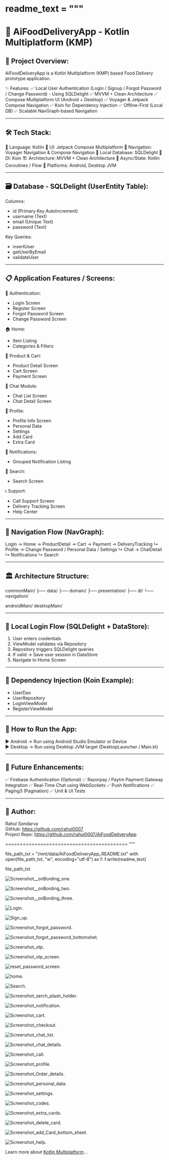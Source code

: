 
readme_text = """
==========================================
🍔 AiFoodDeliveryApp - Kotlin Multiplatform (KMP)
==========================================

🔰 Project Overview:
--------------------
AiFoodDeliveryApp is a Kotlin Multiplatform (KMP) based Food Delivery prototype application.

✨ Features:
✅ Local User Authentication (Login / Signup / Forgot Password / Change Password) - Using SQLDelight
✅ MVVM + Clean Architecture
✅ Compose Multiplatform UI (Android + Desktop)
✅ Voyager & Jetpack Compose Navigation
✅ Koin for Dependency Injection
✅ Offline-First (Local DB)
✅ Scalable NavGraph-based Navigation

------------------------------------------
🛠️ Tech Stack:
------------------------------------------
📝 Language: Kotlin
🎨 UI: Jetpack Compose Multiplatform
🧭 Navigation: Voyager Navigation & Compose Navigation
💾 Local Database: SQLDelight
🧬 DI: Koin
🏗️ Architecture: MVVM + Clean Architecture
🔄 Async/State: Kotlin Coroutines / Flow
📱 Platforms: Android, Desktop JVM

------------------------------------------
🗃️ Database - SQLDelight (UserEntity Table):
------------------------------------------
Columns:
- id (Primary Key AutoIncrement)
- username (Text)
- email (Unique Text)
- password (Text)

Key Queries:
- insertUser
- getUserByEmail
- validateUser

------------------------------------------
📋 Application Features / Screens:
------------------------------------------
🔐 Authentication:
- Login Screen
- Register Screen
- Forgot Password Screen
- Change Password Screen

🏠 Home:
- Item Listing
- Categories & Filters

🛒 Product & Cart:
- Product Detail Screen
- Cart Screen
- Payment Screen

💬 Chat Module:
- Chat List Screen
- Chat Detail Screen

👤 Profile:
- Profile Info Screen
- Personal Data
- Settings
- Add Card
- Extra Card

🔔 Notifications:
- Grouped Notification Listing

🔎 Search:
- Search Screen

📞 Support:
- Call Support Screen
- Delivery Tracking Screen
- Help Center

------------------------------------------
🧭 Navigation Flow (NavGraph):
------------------------------------------
Login → Home → ProductDetail → Cart → Payment → DeliveryTracking
            ↳ Profile → Change Password / Personal Data / Settings
            ↳ Chat → ChatDetail
            ↳ Notifications
            ↳ Search

------------------------------------------
🏛️ Architecture Structure:
------------------------------------------
commonMain/
├── data/
├── domain/
├── presentation/
├── di/
└── navigation/

androidMain/
desktopMain/

------------------------------------------
🔐 Local Login Flow (SQLDelight + DataStore):
------------------------------------------
1. User enters credentials
2. ViewModel validates via Repository
3. Repository triggers SQLDelight queries
4. If valid → Save user session in DataStore
5. Navigate to Home Screen

------------------------------------------
🧪 Dependency Injection (Koin Example):
------------------------------------------
- UserDao
- UserRepository
- LoginViewModel
- RegisterViewModel

------------------------------------------
🚀 How to Run the App:
------------------------------------------
▶️ Android → Run using Android Studio Emulator or Device  
▶️ Desktop → Run using Desktop JVM target (DesktopLauncher / Main.kt)

------------------------------------------
🎯 Future Enhancements:
------------------------------------------
✅ Firebase Authentication (Optional)
✅ Razorpay / Paytm Payment Gateway Integration
✅ Real-Time Chat using WebSockets
✅ Push Notifications
✅ Paging3 (Pagination)
✅ Unit & UI Tests

------------------------------------------
👤 Author:
------------------------------------------
Rahul Sondarva  
GitHub: https://github.com/rahul0007  
Project Repo: https://github.com/rahul0007/AiFoodDeliveryApp

==========================================
"""

file_path_txt = "/mnt/data/AiFoodDeliveryApp_README.txt"
with open(file_path_txt, "w", encoding="utf-8") as f:
    f.write(readme_text)

file_path_txt





![Screenshot__onBording_one](https://github.com/rahul0007/AiFoodDeliveryApp/blob/babfd570ab84ec08fd22ca42644616fafb7338b0/Screenshot__onBording_one.png).

![Screenshot__onBording_two](https://github.com/rahul0007/AiFoodDeliveryApp/blob/babfd570ab84ec08fd22ca42644616fafb7338b0/Screenshot__onBording_two.png).

![Screenshot__onBording_three](https://github.com/rahul0007/AiFoodDeliveryApp/blob/babfd570ab84ec08fd22ca42644616fafb7338b0/Screenshot__onBording_three.png).

 ![Login](https://github.com/rahul0007/AiFoodDeliveryApp/blob/5e0f64c6cbacfdd0a810ed7a41b863894dbd6553/Screenshot_Login.png).

 ![Sign_up](https://github.com/rahul0007/AiFoodDeliveryApp/blob/e35da298304199a97bc7a5160f19e33cc639823e/Screenshot_sign_up.png).

 ![Screenshot_forgot_password](https://github.com/rahul0007/AiFoodDeliveryApp/blob/babfd570ab84ec08fd22ca42644616fafb7338b0/Screenshot_forgot_password.png).

 ![Screenshot_forgot_password_bottomshet](https://github.com/rahul0007/AiFoodDeliveryApp/blob/babfd570ab84ec08fd22ca42644616fafb7338b0/Screenshot_forgot_password_bottomshet.png).

 ![Screenshot_otp](https://github.com/rahul0007/AiFoodDeliveryApp/blob/babfd570ab84ec08fd22ca42644616fafb7338b0/Screenshot_otp.png).

 ![Screenshot_otp_screen](https://github.com/rahul0007/AiFoodDeliveryApp/blob/babfd570ab84ec08fd22ca42644616fafb7338b0/Screenshot_otp_screen.png).

 ![reset_password_screen](https://github.com/rahul0007/AiFoodDeliveryApp/blob/babfd570ab84ec08fd22ca42644616fafb7338b0/reset_password_screen.png).
 
![home](https://github.com/rahul0007/AiFoodDeliveryApp/blob/babfd570ab84ec08fd22ca42644616fafb7338b0/Screenshot_food_home.png).

![Search](https://github.com/rahul0007/AiFoodDeliveryApp/blob/babfd570ab84ec08fd22ca42644616fafb7338b0/Screenshot_search.png).

![Screenshot_serch_plash_holder](https://github.com/rahul0007/AiFoodDeliveryApp/blob/babfd570ab84ec08fd22ca42644616fafb7338b0/Screenshot_serch_plash_holder.png).

![Screenshot_notification](https://github.com/rahul0007/AiFoodDeliveryApp/blob/babfd570ab84ec08fd22ca42644616fafb7338b0/Screenshot_notification.png).

![Screenshot_cart](https://github.com/rahul0007/AiFoodDeliveryApp/blob/babfd570ab84ec08fd22ca42644616fafb7338b0/Screenshot_cart.png).

![Screenshot_checkout](https://github.com/rahul0007/AiFoodDeliveryApp/blob/babfd570ab84ec08fd22ca42644616fafb7338b0/Screenshot_checkout.png).

![Screenshot_chat_list](https://github.com/rahul0007/AiFoodDeliveryApp/blob/babfd570ab84ec08fd22ca42644616fafb7338b0/Screenshot_chat_list.png).

![Screenshot_chat_details](https://github.com/rahul0007/AiFoodDeliveryApp/blob/babfd570ab84ec08fd22ca42644616fafb7338b0/Screenshot_chat_details.png).

![Screenshot_call](https://github.com/rahul0007/AiFoodDeliveryApp/blob/babfd570ab84ec08fd22ca42644616fafb7338b0/Screenshot_call.png).

![Screenshot_profile](https://github.com/rahul0007/AiFoodDeliveryApp/blob/babfd570ab84ec08fd22ca42644616fafb7338b0/Screenshot_profile.png).

![Screenshot_Order_details](https://github.com/rahul0007/AiFoodDeliveryApp/blob/babfd570ab84ec08fd22ca42644616fafb7338b0/Screenshot_Order_details.png).

![Screenshot_personal_data](https://github.com/rahul0007/AiFoodDeliveryApp/blob/babfd570ab84ec08fd22ca42644616fafb7338b0/Screenshot_personal_data.png).

![Screenshot_settings](https://github.com/rahul0007/AiFoodDeliveryApp/blob/babfd570ab84ec08fd22ca42644616fafb7338b0/Screenshot_settings.png).

![Screenshot_codes](https://github.com/rahul0007/AiFoodDeliveryApp/blob/babfd570ab84ec08fd22ca42644616fafb7338b0/Screenshot_codes.png).
  
![Screenshot_extra_cards](https://github.com/rahul0007/AiFoodDeliveryApp/blob/babfd570ab84ec08fd22ca42644616fafb7338b0/Screenshot_extra_cards.png).

![Screenshot_delete_card](https://github.com/rahul0007/AiFoodDeliveryApp/blob/babfd570ab84ec08fd22ca42644616fafb7338b0/Screenshot_delete_card.png).

![Screenshot_add_Card_bottom_sheet](https://github.com/rahul0007/AiFoodDeliveryApp/blob/babfd570ab84ec08fd22ca42644616fafb7338b0/Screenshot_add_Card_bottom_sheet.png).


![Screenshot_help](https://github.com/rahul0007/AiFoodDeliveryApp/blob/babfd570ab84ec08fd22ca42644616fafb7338b0/Screenshot_help.png).



Learn more about [Kotlin Multiplatform](https://www.jetbrains.com/help/kotlin-multiplatform-dev/get-started.html)…
